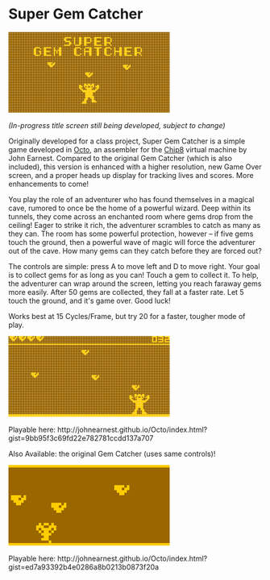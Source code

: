Super Gem Catcher
====
![Title Image](https://github.com/djhernandez95/gem-catcher/blob/master/screenshots/SGC_Title_Proto.png)
<i><p>(In-progress title screen still being developed, subject to change)</p></i>

Originally developed for a class project, Super Gem Catcher is a simple game developed in [Octo](http://johnearnest.github.io/Octo/), an assembler for the [Chip8](http://mattmik.com/chip8.html) virtual machine by John Earnest. Compared to the original Gem Catcher (which is also included), this version is enhanced with a higher resolution, new Game Over screen, and a proper heads up display for tracking lives and scores. More enhancements to come!

You play the role of an adventurer who has found themselves in a magical cave, rumored to once be the home of a powerful wizard. Deep within its tunnels, they come across an enchanted room where gems drop from the ceiling! 
Eager to strike it rich, the adventurer scrambles to catch as many as they can. The room has some powerful protection, however – if five gems touch the ground, then a powerful wave of magic will force the adventurer out of the cave. 
How many gems can they catch before they are forced out?

The controls are simple: press A to move left and D to move right.
Your goal is to collect gems for as long as you can! Touch a gem to collect it. To help, the adventurer can wrap around the screen, letting you reach faraway gems more easily.
After 50 gems are collected, they fall at a faster rate.
Let 5 touch the ground, and it's game over. Good luck!

Works best at 15 Cycles/Frame, but try 20 for a faster, tougher mode of play.

![Image](https://github.com/djhernandez95/gem-catcher/blob/master/screenshots/SuperGemCatcher_gameplay.png)
<p>Playable here: http://johnearnest.github.io/Octo/index.html?gist=9bb95f3c69fd22e782781ccdd137a707</p>

<p>Also Available: the original Gem Catcher (uses same controls)!</p>

![Image](https://raw.githubusercontent.com/djhernandez95/gem-catcher/master/screenshots/GemCatcher_Gameplay.png)
<p>Playable here: http://johnearnest.github.io/Octo/index.html?gist=ed7a93392b4e0286a8b0213b0873f20a</p>
